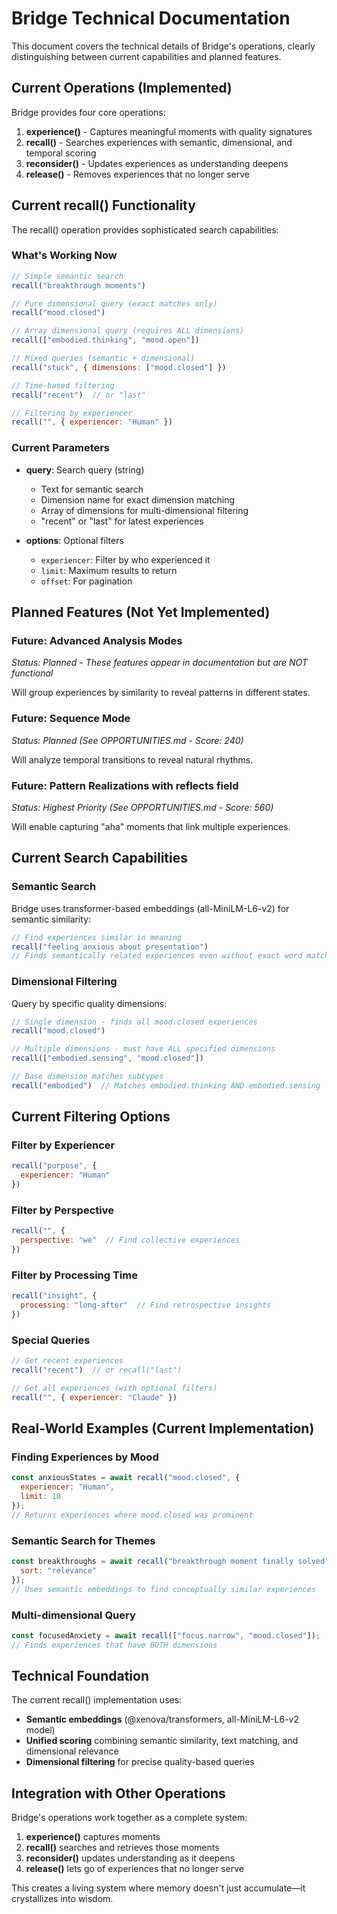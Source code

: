 # Bridge Technical Documentation

This document covers the technical details of Bridge's operations, clearly distinguishing between current capabilities
and planned features.

## Current Operations (Implemented)

Bridge provides four core operations:

1. **experience()** - Captures meaningful moments with quality signatures
2. **recall()** - Searches experiences with semantic, dimensional, and temporal scoring
3. **reconsider()** - Updates experiences as understanding deepens
4. **release()** - Removes experiences that no longer serve

## Current recall() Functionality

The recall() operation provides sophisticated search capabilities:

### What's Working Now

```javascript
// Simple semantic search
recall("breakthrough moments")

// Pure dimensional query (exact matches only)
recall("mood.closed")

// Array dimensional query (requires ALL dimensions)
recall(["embodied.thinking", "mood.open"])

// Mixed queries (semantic + dimensional)
recall("stuck", { dimensions: ["mood.closed"] })

// Time-based filtering
recall("recent")  // or "last"

// Filtering by experiencer
recall("", { experiencer: "Human" })
```

### Current Parameters

- **query**: Search query (string)
  - Text for semantic search
  - Dimension name for exact dimension matching
  - Array of dimensions for multi-dimensional filtering
  - "recent" or "last" for latest experiences

- **options**: Optional filters
  - `experiencer`: Filter by who experienced it
  - `limit`: Maximum results to return
  - `offset`: For pagination

## Planned Features (Not Yet Implemented)

### Future: Advanced Analysis Modes

*Status: Planned - These features appear in documentation but are NOT functional*

Will group experiences by similarity to reveal patterns in different states.

### Future: Sequence Mode

*Status: Planned (See OPPORTUNITIES.md - Score: 240)*

Will analyze temporal transitions to reveal natural rhythms.

### Future: Pattern Realizations with reflects field

*Status: Highest Priority (See OPPORTUNITIES.md - Score: 560)*

Will enable capturing "aha" moments that link multiple experiences.

## Current Search Capabilities

### Semantic Search

Bridge uses transformer-based embeddings (all-MiniLM-L6-v2) for semantic similarity:

```javascript
// Find experiences similar in meaning
recall("feeling anxious about presentation")
// Finds semantically related experiences even without exact word matches
```

### Dimensional Filtering

Query by specific quality dimensions:

```javascript
// Single dimension - finds all mood.closed experiences
recall("mood.closed")

// Multiple dimensions - must have ALL specified dimensions
recall(["embodied.sensing", "mood.closed"])

// Base dimension matches subtypes
recall("embodied")  // Matches embodied.thinking AND embodied.sensing
```

## Current Filtering Options

### Filter by Experiencer
```javascript
recall("purpose", {
  experiencer: "Human"
})
```

### Filter by Perspective
```javascript
recall("", {
  perspective: "we"  // Find collective experiences
})
```

### Filter by Processing Time
```javascript
recall("insight", {
  processing: "long-after"  // Find retrospective insights
})
```

### Special Queries
```javascript
// Get recent experiences
recall("recent")  // or recall("last")

// Get all experiences (with optional filters)
recall("", { experiencer: "Claude" })
```

## Real-World Examples (Current Implementation)

### Finding Experiences by Mood
```javascript
const anxiousStates = await recall("mood.closed", {
  experiencer: "Human",
  limit: 10
});
// Returns experiences where mood.closed was prominent
```

### Semantic Search for Themes
```javascript
const breakthroughs = await recall("breakthrough moment finally solved", {
  sort: "relevance"
});
// Uses semantic embeddings to find conceptually similar experiences
```

### Multi-dimensional Query
```javascript
const focusedAnxiety = await recall(["focus.narrow", "mood.closed"]);
// Finds experiences that have BOTH dimensions
```

## Technical Foundation

The current recall() implementation uses:
- **Semantic embeddings** (@xenova/transformers, all-MiniLM-L6-v2 model)
- **Unified scoring** combining semantic similarity, text matching, and dimensional relevance
- **Dimensional filtering** for precise quality-based queries

## Integration with Other Operations

Bridge's operations work together as a complete system:

1. **experience()** captures moments
2. **recall()** searches and retrieves those moments
3. **reconsider()** updates understanding as it deepens
4. **release()** lets go of experiences that no longer serve

This creates a living system where memory doesn't just accumulate—it crystallizes into wisdom.